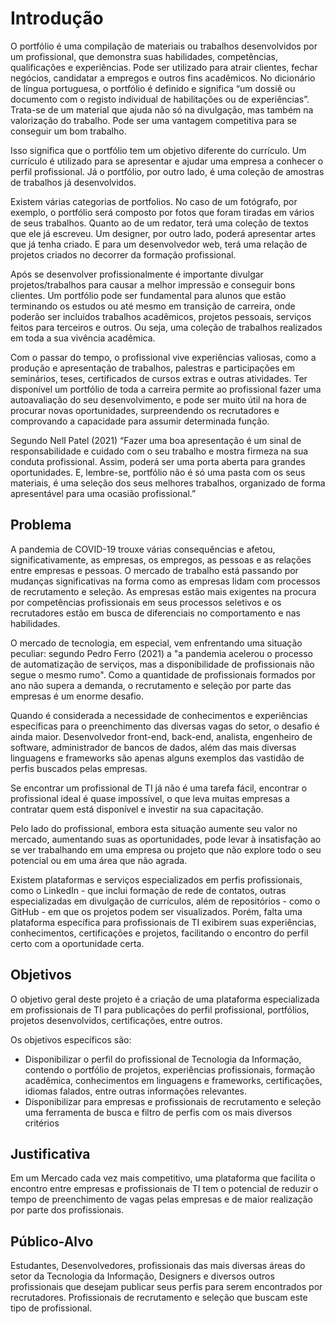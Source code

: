 # Introdução

O portfólio é uma compilação de materiais ou trabalhos desenvolvidos por um profissional, que demonstra suas habilidades, competências, qualificações e experiências. Pode ser utilizado para atrair clientes, fechar negócios, candidatar a empregos e outros fins acadêmicos. No dicionário de língua portuguesa, o portfólio é definido e significa “um dossiê ou documento com o registo individual de habilitações ou de experiências”. Trata-se de um material que ajuda não só na divulgação, mas também na valorização do trabalho. Pode ser uma vantagem competitiva para se conseguir um bom trabalho. 

Isso significa que o portfólio tem um objetivo diferente do currículo. Um currículo é utilizado para se apresentar e ajudar uma empresa a conhecer o perfil profissional. Já o portfólio, por outro lado, é uma coleção de amostras de trabalhos já desenvolvidos. 

Existem várias categorias de portfolios. No caso de um fotógrafo, por exemplo, o portfólio será composto por fotos que foram tiradas em vários de seus trabalhos. Quanto ao de um redator, terá uma coleção de textos que ele já escreveu. Um designer, por outro lado, poderá apresentar artes que já tenha criado. E para um desenvolvedor web, terá uma relação de projetos criados no decorrer da formação profissional. 

Após se desenvolver profissionalmente é importante divulgar projetos/trabalhos para causar a melhor impressão e conseguir bons clientes. Um portfólio pode ser fundamental para alunos que estão terminando os estudos ou até mesmo em transição de carreira, onde poderão ser incluídos trabalhos acadêmicos, projetos pessoais, serviços feitos para terceiros e outros. Ou seja, uma coleção de trabalhos realizados em toda a sua vivência acadêmica.

Com o passar do tempo, o profissional vive experiências valiosas, como a produção e apresentação de trabalhos, palestras e participações em seminários, teses, certificados de cursos extras e outras atividades. Ter disponível um portfólio de toda a carreira  permite ao profissional fazer uma autoavaliação do seu desenvolvimento, e pode ser muito útil na hora de procurar novas oportunidades, surpreendendo os recrutadores e comprovando a capacidade para assumir determinada função. 

Segundo Nell Patel (2021) “Fazer uma boa apresentação é um sinal de responsabilidade e cuidado com o seu trabalho e mostra firmeza na sua conduta profissional. Assim, poderá ser uma porta aberta para grandes oportunidades. E, lembre-se, portfólio não é só uma pasta com os seus materiais, é uma seleção dos seus melhores trabalhos, organizado de forma apresentável para uma ocasião profissional.”

## Problema

A pandemia de COVID-19 trouxe várias consequências e afetou, significativamente, as empresas, os empregos, as pessoas e as relações entre empresas e pessoas. O mercado de trabalho está passando por mudanças significativas na forma como as empresas lidam com processos de recrutamento e seleção. As empresas estão mais exigentes na procura por competências profissionais em seus processos seletivos e os recrutadores estão em busca de diferenciais no comportamento e nas habilidades.

O mercado de tecnologia, em especial, vem enfrentando uma situação peculiar: segundo Pedro Ferro (2021) a "a pandemia acelerou o processo de automatização de serviços, mas a disponibilidade de profissionais não segue o mesmo rumo". Como a quantidade de profissionais formados por ano não supera a demanda, o recrutamento e seleção por parte das empresas é um enorme desafio.

Quando é considerada a necessidade de conhecimentos e experiências específicas para o preenchimento das diversas vagas do setor, o desafio é ainda maior. Desenvolvedor front-end, back-end, analista, engenheiro de software, administrador de bancos de dados, além das mais diversas linguagens e frameworks são apenas alguns exemplos das vastidão de perfis buscados pelas empresas.

Se encontrar um profissional de TI já não é uma tarefa fácil, encontrar o profissional ideal é quase impossível, o que leva muitas empresas a contratar quem está disponível e investir na sua capacitação.

Pelo lado do profissional, embora esta situação aumente seu valor no mercado, aumentando suas as oportunidades, pode levar à insatisfação ao se ver trabalhando em uma empresa ou projeto que não explore todo o seu potencial ou em uma área que não agrada.

Existem plataformas e serviços especializados em perfis profissionais, como o LinkedIn - que inclui formação de rede de contatos, outras especializadas em divulgação de currículos, além de repositórios - como o GitHub - em que os projetos podem ser visualizados. Porém, falta uma plataforma específica para profissionais de TI exibirem suas experiências, conhecimentos, certificações e projetos, facilitando o encontro do perfil certo com a oportunidade certa.

## Objetivos

O objetivo geral deste projeto é a criação de uma plataforma especializada em profissionais de TI para publicações do perfil profissional, portfólios, projetos desenvolvidos, certificações, entre outros. 

Os objetivos específicos são:
* Disponibilizar o perfil do profissional de Tecnologia da Informação, contendo o portfólio de projetos, experiências profissionais, formação acadêmica, conhecimentos em linguagens e frameworks, certificações, idiomas falados, entre outras informações relevantes.
* Disponibilizar para empresas e profissionais de recrutamento e seleção uma ferramenta de busca e filtro de perfis com os mais diversos critérios

## Justificativa

Em um Mercado cada vez mais competitivo, uma plataforma que facilita o encontro entre empresas e profissionais de TI tem o potencial de reduzir o tempo de preenchimento de vagas pelas empresas e de maior realização por parte dos profissionais.

## Público-Alvo

Estudantes, Desenvolvedores, profissionais das mais diversas áreas do setor da Tecnologia da Informação, Designers e diversos outros profissionais que desejam publicar seus perfis para serem encontrados por recrutadores. Profissionais de recrutamento e seleção que buscam este tipo de profissional.